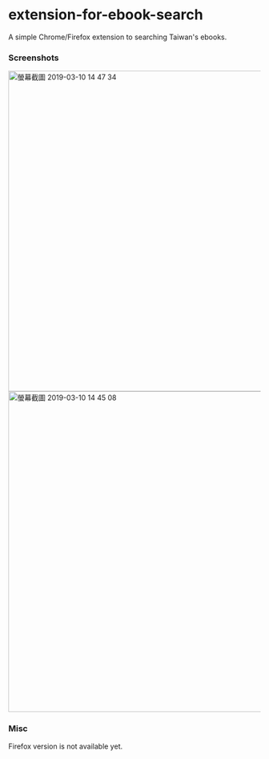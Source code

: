 # extension-for-ebook-search
A simple Chrome/Firefox extension to searching Taiwan's ebooks. 

### Screenshots
<img width="640" alt="螢幕截圖 2019-03-10 14 47 34" src="https://user-images.githubusercontent.com/4803452/54082265-7731d800-430a-11e9-96f1-aa5bb24458e4.png">
<img width="640" alt="螢幕截圖 2019-03-10 14 45 08" src="https://user-images.githubusercontent.com/4803452/54082272-8add3e80-430a-11e9-93d4-39100f716269.png">

### Misc
Firefox version is not available yet.
